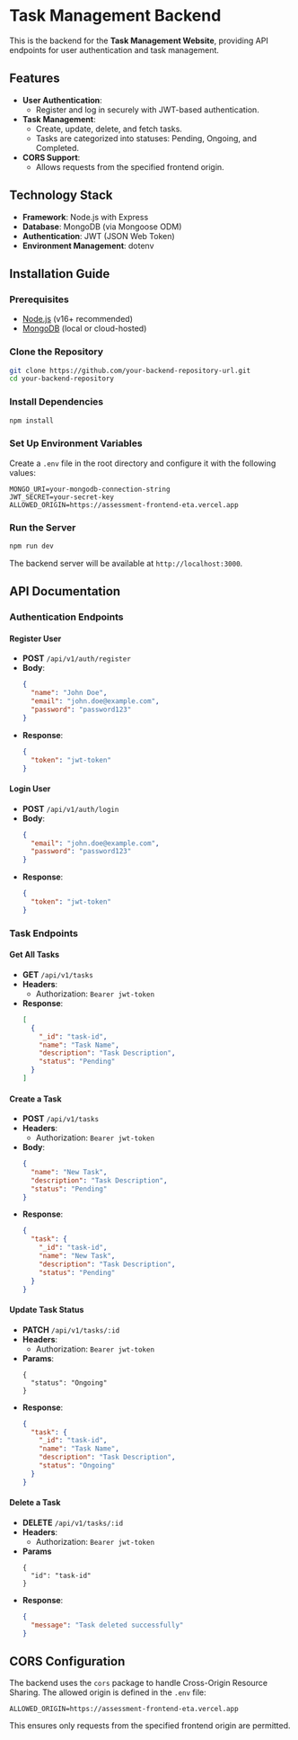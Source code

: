# Task Management Backend

This is the backend for the **Task Management Website**, providing API endpoints for user authentication and task management.

## Features

- **User Authentication**:
  - Register and log in securely with JWT-based authentication.
- **Task Management**:
  - Create, update, delete, and fetch tasks.
  - Tasks are categorized into statuses: Pending, Ongoing, and Completed.
- **CORS Support**:
  - Allows requests from the specified frontend origin.

## Technology Stack

- **Framework**: Node.js with Express
- **Database**: MongoDB (via Mongoose ODM)
- **Authentication**: JWT (JSON Web Token)
- **Environment Management**: dotenv

## Installation Guide

### Prerequisites

- [Node.js](https://nodejs.org/) (v16+ recommended)
- [MongoDB](https://www.mongodb.com/) (local or cloud-hosted)

### Clone the Repository

```bash
git clone https://github.com/your-backend-repository-url.git
cd your-backend-repository
```

### Install Dependencies

```bash
npm install
```

### Set Up Environment Variables

Create a `.env` file in the root directory and configure it with the following values:

```env
MONGO_URI=your-mongodb-connection-string
JWT_SECRET=your-secret-key
ALLOWED_ORIGIN=https://assessment-frontend-eta.vercel.app
```

### Run the Server

```bash
npm run dev
```

The backend server will be available at `http://localhost:3000`.

## API Documentation

### Authentication Endpoints

#### **Register User**

- **POST** `/api/v1/auth/register`
- **Body**:
  ```json
  {
    "name": "John Doe",
    "email": "john.doe@example.com",
    "password": "password123"
  }
  ```
- **Response**:
  ```json
  {
    "token": "jwt-token"
  }
  ```

#### **Login User**

- **POST** `/api/v1/auth/login`
- **Body**:
  ```json
  {
    "email": "john.doe@example.com",
    "password": "password123"
  }
  ```
- **Response**:
  ```json
  {
    "token": "jwt-token"
  }
  ```

### Task Endpoints

#### **Get All Tasks**

- **GET** `/api/v1/tasks`
- **Headers**:
  - Authorization: `Bearer jwt-token`
- **Response**:
  ```json
  [
    {
      "_id": "task-id",
      "name": "Task Name",
      "description": "Task Description",
      "status": "Pending"
    }
  ]
  ```

#### **Create a Task**

- **POST** `/api/v1/tasks`
- **Headers**:
  - Authorization: `Bearer jwt-token`
- **Body**:
  ```json
  {
    "name": "New Task",
    "description": "Task Description",
    "status": "Pending"
  }
  ```
- **Response**:
  ```json
  {
    "task": {
      "_id": "task-id",
      "name": "New Task",
      "description": "Task Description",
      "status": "Pending"
    }
  }
  ```

#### **Update Task Status**

- **PATCH** `/api/v1/tasks/:id`
- **Headers**:
  - Authorization: `Bearer jwt-token`
- **Params**:
  ```
  {
    "status": "Ongoing"
  }
  ```
- **Response**:
  ```json
  {
    "task": {
      "_id": "task-id",
      "name": "Task Name",
      "description": "Task Description",
      "status": "Ongoing"
    }
  }
  ```

#### **Delete a Task**

- **DELETE** `/api/v1/tasks/:id`
- **Headers**:
  - Authorization: `Bearer jwt-token`
- **Params**
  ```
  {
  	"id": "task-id"
  }
  ```
- **Response**:
  ```json
  {
    "message": "Task deleted successfully"
  }
  ```

## CORS Configuration

The backend uses the `cors` package to handle Cross-Origin Resource Sharing. The allowed origin is defined in the `.env` file:

```env
ALLOWED_ORIGIN=https://assessment-frontend-eta.vercel.app
```

This ensures only requests from the specified frontend origin are permitted.
